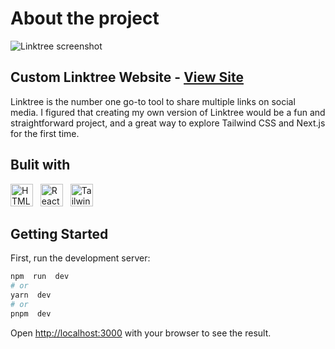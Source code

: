 # About the project
![Linktree screenshot](https://lh3.googleusercontent.com/drive-viewer/AFGJ81pJ1YCKFx9qO5GH-7JWKkZoMHKnoJ44g8uXJrr0B40NP6YTfXi3wsxz8AautAWkz9-0JtjHlAo394-6JMpUcOM3hjX2Fw=s1600)
## Custom Linktree Website - <a href="https://aaron-linktree.vercel.app/">View Site</a>
Linktree is the number one go-to tool to share multiple links on social media. I figured that creating my own version of Linktree would be a fun and straightforward project, and a great way to explore Tailwind CSS and Next.js for the first time.


## Bulit with 
<p align="left">
<a href="https://developer.mozilla.org/en-US/docs/Glossary/HTML5" target="_blank" rel="noreferrer"><img src="https://user-images.githubusercontent.com/25181517/192158954-f88b5814-d510-4564-b285-dff7d6400dad.png" width="36" height="36" alt="HTML5" /></a> &nbsp;
<a href="https://reactjs.org/" target="_blank" rel="noreferrer"><img src="https://user-images.githubusercontent.com/25181517/183897015-94a058a6-b86e-4e42-a37f-bf92061753e5.png" width="36" height="36" alt="React" /></a> &nbsp; <a href="https://tailwindcss.com/" target="_blank" rel="noreferrer"><img src="https://user-images.githubusercontent.com/25181517/202896760-337261ed-ee92-4979-84c4-d4b829c7355d.png" width="36" height="36" alt="TailwindCSS" /></a> 


##  Getting Started

First, run the development server:

```bash
npm  run  dev
# or
yarn  dev
# or
pnpm  dev
```
Open [http://localhost:3000](http://localhost:3000) with your browser to see the result.